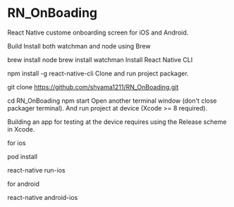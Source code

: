 # RN_OnBoading

React Native custome onboarding screen for iOS and Android.

Build Install both watchman and node using Brew

brew install node brew install watchman Install React Native CLI

npm install -g react-native-cli Clone and run project packager.

git clone https://github.com/shyama1211/RN_OnBoading.git

cd RN_OnBoading npm start Open another terminal window (don't close packager terminal). And run project at device (Xcode >= 8 required).

Building an app for testing at the device requires using the Release scheme in Xcode.

for ios

pod install

react-native run-ios

for android 

react-native android-ios
